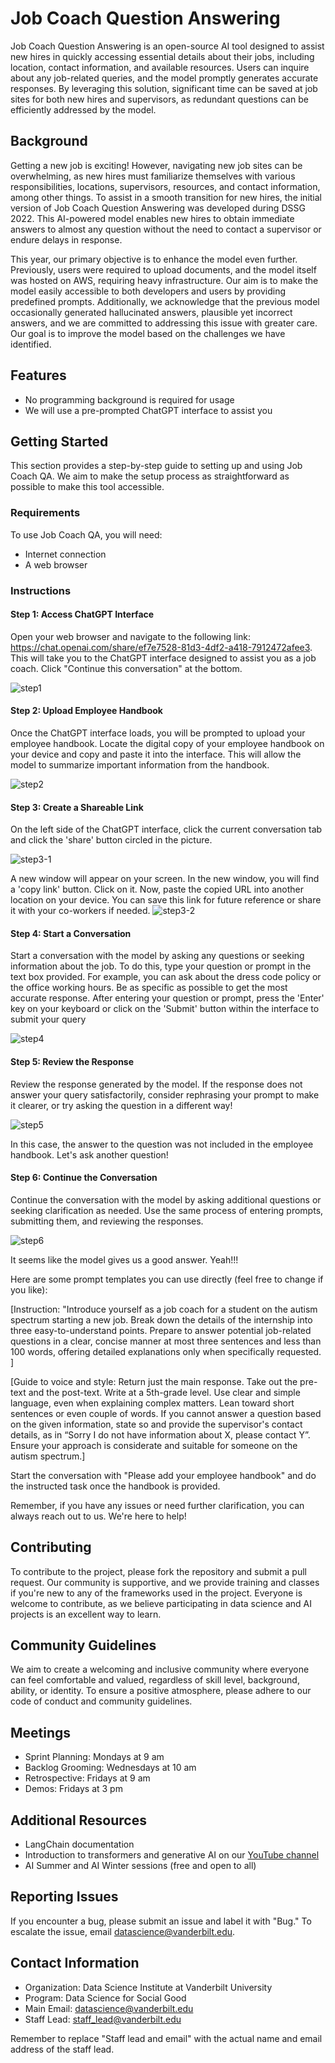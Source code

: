 # Job Coach Question Answering

Job Coach Question Answering is an open-source AI tool designed to assist new hires in quickly accessing essential details about their jobs, including location, contact information, and available resources. Users can inquire about any job-related queries, and the model promptly generates accurate responses. By leveraging this solution, significant time can be saved at job sites for both new hires and supervisors, as redundant questions can be efficiently addressed by the model.

## Background
Getting a new job is exciting! However, navigating new job sites can be overwhelming, as new hires must familiarize themselves with various responsibilities, locations, supervisors, resources, and contact information, among other things. To assist in a smooth transition for new hires, the initial version of Job Coach Question Answering was developed during DSSG 2022. This AI-powered model enables new hires to obtain immediate answers to almost any question without the need to contact a supervisor or endure delays in response.

This year, our primary objective is to enhance the model even further. Previously, users were required to upload documents, and the model itself was hosted on AWS, requiring heavy infrastructure. Our aim is to make the model easily accessible to both developers and users by providing predefined prompts. Additionally, we acknowledge that the previous model occasionally generated hallucinated answers, plausible yet incorrect answers, and we are committed to addressing this issue with greater care. Our goal is to improve the model based on the challenges we have identified.


## Features

- No programming background is required for usage
- We will use a pre-prompted ChatGPT interface to assist you

## Getting Started

This section provides a step-by-step guide to setting up and using Job Coach QA. We aim to make the setup process as straightforward as possible to make this tool accessible.

### Requirements
To use Job Coach QA, you will need:
- Internet connection
- A web browser

### Instructions

#### Step 1: Access ChatGPT Interface
Open your web browser and navigate to the following link: 
https://chat.openai.com/share/ef7e7528-81d3-4df2-a418-7912472afee3.
This will take you to the ChatGPT interface designed to assist you as a job coach. Click "Continue this conversation" at the bottom.

![step1](https://github.com/vanderbilt-data-science/job-coach-qa/assets/111295624/315a438e-49cc-45d5-a04b-a3db9ef200c6)


#### Step 2: Upload Employee Handbook
Once the ChatGPT interface loads, you will be prompted to upload your employee handbook. Locate the digital copy of your employee handbook on your device and copy and paste it into the interface. This will allow the model to summarize important information from the handbook.

![step2](https://github.com/vanderbilt-data-science/job-coach-qa/assets/111295624/8cb2a9fc-7cad-48ae-8cc0-74583c68ec71)

#### Step 3: Create a Shareable Link
On the left side of the ChatGPT interface, click the current conversation tab and click the 'share' button circled in the picture.

![step3-1](https://github.com/vanderbilt-data-science/job-coach-qa/assets/111295624/b35e281f-1fce-471a-9009-ba4bddee4b64)

A new window will appear on your screen. In the new window, you will find a 'copy link' button. Click on it. Now, paste the copied URL into another location on your device. You can save this link for future reference or share it with your co-workers if needed. 
![step3-2](https://github.com/vanderbilt-data-science/job-coach-qa/assets/111295624/fdb443d2-d3fd-4466-a7be-05ea1dfd05e2)


#### Step 4: Start a Conversation
Start a conversation with the model by asking any questions or seeking information about the job. To do this, type your question or prompt in the text box provided. For example, you can ask about the dress code policy or the office working hours. Be as specific as possible to get the most accurate response. After entering your question or prompt, press the 'Enter' key on your keyboard or click on the 'Submit' button within the interface to submit your query

![step4](https://github.com/vanderbilt-data-science/job-coach-qa/assets/111295624/3df313b9-1ae3-4b6a-94ca-25d69a6f1f82)


#### Step 5: Review the Response
Review the response generated by the model. If the response does not answer your query satisfactorily, consider rephrasing your prompt to make it clearer, or try asking the question in a different way!

![step5](https://github.com/vanderbilt-data-science/job-coach-qa/assets/111295624/db6c13b0-f953-4644-be78-bec051bf0935)


In this case, the answer to the question was not included in the employee handbook. Let's ask another question!

#### Step 6: Continue the Conversation
Continue the conversation with the model by asking additional questions or seeking clarification as needed. Use the same process of entering prompts, submitting them, and reviewing the responses.

![step6](https://github.com/vanderbilt-data-science/job-coach-qa/assets/111295624/3112227d-300b-407c-a7d9-d92c8103eba5)

It seems like the model gives us a good answer. Yeah!!!

Here are some prompt templates you can use directly (feel free to change if you like): 

[Instruction: 
"Introduce yourself as a job coach for a student on the autism spectrum starting a new job. Break down the details of the internship into three easy-to-understand points. Prepare to answer potential job-related questions in a clear, concise manner at most three sentences and less than 100 words, offering detailed explanations only when specifically requested. ]

[Guide to voice and style: Return just the main response. Take out the pre-text and the post-text. Write at a 5th-grade level. Use clear and simple language, even when explaining complex matters. Lean toward short sentences or even couple of words. If you cannot answer a question based on the given information, state so and provide the supervisor's contact details, as in “Sorry I do not have information about X, please contact Y”. Ensure your approach is considerate and suitable for someone on the autism spectrum.] 

Start the conversation with "Please add your employee handbook" and do the instructed task once the handbook is provided.

Remember, if you have any issues or need further clarification, you can always reach out to us. We're here to help!

## Contributing

To contribute to the project, please fork the repository and submit a pull request. Our community is supportive, and we provide training and classes if you're new to any of the frameworks used in the project. Everyone is welcome to contribute, as we believe participating in data science and AI projects is an excellent way to learn.

## Community Guidelines

We aim to create a welcoming and inclusive community where everyone can feel comfortable and valued, regardless of skill level, background, ability, or identity. To ensure a positive atmosphere, please adhere to our code of conduct and community guidelines.

## Meetings

- Sprint Planning: Mondays at 9 am
- Backlog Grooming: Wednesdays at 10 am
- Retrospective: Fridays at 9 am
- Demos: Fridays at 3 pm

## Additional Resources

- LangChain documentation
- Introduction to transformers and generative AI on our [YouTube channel](https://www.youtube.com/channel/UC8C2_3L5gR9qLmL7rmb2BdQ)
- AI Summer and AI Winter sessions (free and open to all)

## Reporting Issues

If you encounter a bug, please submit an issue and label it with "Bug." To escalate the issue, email [datascience@vanderbilt.edu](mailto:datascience@vanderbilt.edu).

## Contact Information

- Organization: Data Science Institute at Vanderbilt University
- Program: Data Science for Social Good
- Main Email: [datascience@vanderbilt.edu](mailto:datascience@vanderbilt.edu)
- Staff Lead: [staff_lead@vanderbilt.edu](mailto:staff_lead@vanderbilt.edu)

Remember to replace "Staff lead and email" with the actual name and email address of the staff lead.

